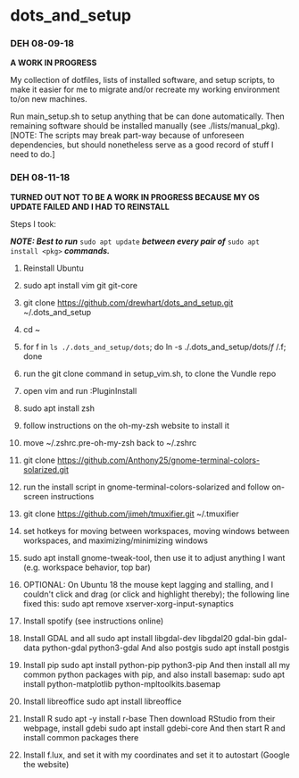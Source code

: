 # dots_and_setup


### DEH 08-09-18

__A WORK IN PROGRESS__


My collection of dotfiles, lists of installed software, and setup scripts,
to make it easier for me to migrate and/or recreate my working environment
to/on new machines.


Run main_setup.sh to setup anything that be can done automatically. Then 
remaining software should be installed manually (see ./lists/manual_pkg).
[NOTE: The scripts may break part-way because of unforeseen dependencies, 
but should nonetheless serve as a good record of stuff I need to do.]


### DEH 08-11-18

__TURNED OUT NOT TO BE A WORK IN PROGRESS BECAUSE MY OS UPDATE FAILED AND I HAD TO REINSTALL__

Steps I took:

***NOTE: Best to run*** `sudo apt update` ***between every pair of*** `sudo apt install <pkg>` ***commands.***

1. Reinstall Ubuntu
2. sudo apt install vim git git-core
3. git clone https://github.com/drewhart/dots_and_setup.git ~/.dots_and_setup
4. cd ~
5. for f in `ls ./.dots_and_setup/dots`; do ln -s ./.dots_and_setup/dots/$f ~/.$f; done
6. run the git clone command in setup_vim.sh, to clone the Vundle repo
7. open vim and run :PluginInstall
8. sudo apt install zsh
9. follow instructions on the oh-my-zsh website to install it
10. move ~/.zshrc.pre-oh-my-zsh back to ~/.zshrc
11. git clone https://github.com/Anthony25/gnome-terminal-colors-solarized.git
12. run the install script in gnome-terminal-colors-solarized and follow on-screen instructions
13. git clone https://github.com/jimeh/tmuxifier.git ~/.tmuxifier
14. set hotkeys for moving between workspaces, moving windows between workspaces, and maximizing/minimizing windows
15. sudo apt install gnome-tweak-tool, then use it to adjust anything I want (e.g. workspace behavior, top bar)
16. OPTIONAL: On Ubuntu 18 the mouse kept lagging and stalling, and I couldn't click and drag (or click and highlight thereby); the following line fixed this:
        sudo apt remove xserver-xorg-input-synaptics
17. Install spotify (see instructions online)

18. Install GDAL and all
    sudo apt install libgdal-dev libgdal20 gdal-bin gdal-data python-gdal python3-gdal
    And also postgis
    sudo apt install postgis
19. Install pip
        sudo apt install python-pip python3-pip
    And then install all my common python packages with pip, and also install basemap:
    sudo apt install python-matplotlib python-mpltoolkits.basemap
20. Install libreoffice
    sudo apt install libreoffice
21. Install R
    sudo apt -y install r-base
    Then download RStudio from their webpage, install gdebi
    sudo apt install gdebi-core
    And then start R and install common packages there
22. Install f.lux, and set it with my coordinates and set it to autostart (Google the website)
